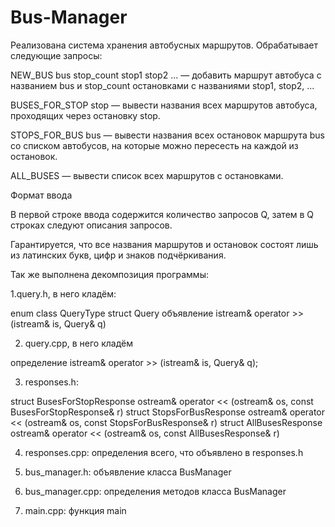 # Bus-Manager
Реализована система хранения автобусных маршрутов. Обрабатывает следующие запросы:

NEW_BUS bus stop_count stop1 stop2 ... — добавить маршрут автобуса с названием bus и stop_count остановками с названиями stop1, stop2, ...

BUSES_FOR_STOP stop — вывести названия всех маршрутов автобуса, проходящих через остановку stop.

STOPS_FOR_BUS bus — вывести названия всех остановок маршрута bus со списком автобусов, на которые можно пересесть на каждой из остановок.

ALL_BUSES — вывести список всех маршрутов с остановками.

Формат ввода

В первой строке ввода содержится количество запросов Q, затем в Q строках следуют описания запросов.

Гарантируется, что все названия маршрутов и остановок состоят лишь из латинских букв, цифр и знаков подчёркивания.

Так же выполнена декомпозиция программы:

1.query.h, в него кладём:

  enum class QueryType
  struct Query
  объявление istream& operator >> (istream& is, Query& q)

2. query.cpp, в него кладём

  определение istream& operator >> (istream& is, Query& q);

3. responses.h:

  struct BusesForStopResponse
  ostream& operator << (ostream& os, const BusesForStopResponse& r)
  struct StopsForBusResponse
  ostream& operator << (ostream& os, const StopsForBusResponse& r)
  struct AllBusesResponse
  ostream& operator << (ostream& os, const AllBusesResponse& r)

4. responses.cpp: определения всего, что объявлено в responses.h

5. bus_manager.h: объявление класса BusManager

6. bus_manager.cpp: определения методов класса BusManager

7. main.cpp: функция main

